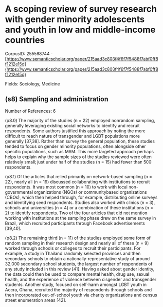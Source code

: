 # A scoping review of survey research with gender minority adolescents and youth in low and middle-income countries

CorpusID: 255568744 - [https://www.semanticscholar.org/paper/215aad3c803f4f6f7f5488f7abf0ff8f1212e15d](https://www.semanticscholar.org/paper/215aad3c803f4f6f7f5488f7abf0ff8f1212e15d)

Fields: Sociology, Medicine

## (s8) Sampling and administration
Number of References: 6

(p8.0) The majority of the studies (n = 22) employed nonrandom sampling, generally leveraging existing social networks to identify and recruit respondents. Some authors justified this approach by noting the more difficult to reach nature of transgender and LGBT populations more generally [37,38]. Rather than survey the general population, these studies tended to focus on gender minority populations, often alongside other specific populations, such as MSM. This more targeted approach perhaps helps to explain why the sample sizes of the studies reviewed were often relatively small; just under half of the studies (n = 15) had fewer than 500 respondents.

(p8.1) Of the articles that relied primarily on network-based sampling (n = 22), nearly all (n = 19) discussed collaborating with institutions to recruit respondents. It was most common (n = 10) to work with local non-governmental organizations (NGOs) or communitybased organizations (CBOs), which then helped through, for example, distributing online surveys and identifying seed respondents. Studies also worked with clinics (n = 3), schools and universities (n = 4) or a combination of these institutions (n = 2) to identify respondents. Two of the four articles that did not mention working with institutions at the sampling phase drew on the same survey in Brazil, which recruited participants through Facebook advertisements [39,40].

(p8.2) The remaining third (n = 11) of the studies employed some form of random sampling in their research design and nearly all of these (n = 9) worked through schools or colleges to recruit their participants. For example, a study in Thailand randomly selected provinces and then secondary schools to obtain a nationally-representative study of around 32,000 secondary school students, the largest number of respondents of any study included in this review [41]. Having asked about gender identity, the data could then be used to compare mental health, drug use, sexual health, and the experience of violence between cisgender and transgender students. Another study, focused on self-harm amongst LGBT youth in Accra, Ghana, recruited the majority of respondents through schools and then incorporated out-of-school youth via charity organizations and census street enumeration areas [42].
